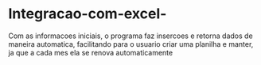 # Integracao-com-excel-
Com as informacoes iniciais, o programa faz insercoes e retorna dados de maneira automatica, facilitando para o usuario criar uma planilha e manter, ja que a cada mes ela se renova automaticamente
